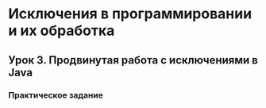 # Исключения в программировании и их обработка

## Урок 3. Продвинутая работа с исключениями в Java

### Практическое задание
